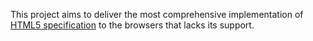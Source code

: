 This project aims to deliver the most comprehensive implementation of [HTML5 specification](http://www.w3.org/TR/html5/) to the browsers that lacks its support.